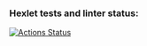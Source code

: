 ### Hexlet tests and linter status:
[![Actions Status](https://github.com/borus22/python-project-49/actions/workflows/hexlet-check.yml/badge.svg)](https://github.com/borus22/python-project-49/actions)